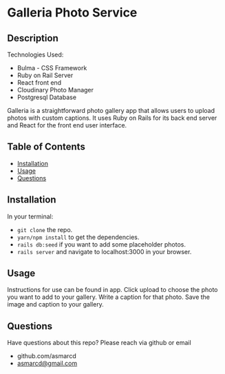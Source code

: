 # Galleria Photo Service 

## Description 
Technologies Used:
- Bulma - CSS Framework
- Ruby on Rail Server 
- React front end
- Cloudinary Photo Manager
- Postgresql Database
  
Galleria is a straightforward photo gallery app that allows users to upload photos with custom captions. It uses Ruby on Rails for its back end server and React for the front end user interface.

## Table of Contents
* [Installation](#installation)
* [Usage](#usage)
* [Questions](#questions)

## Installation
In your terminal:
- ```git clone``` the repo. 
- ```yarn/npm install``` to get the dependencies. 
- ```rails db:seed``` if you want to add some placeholder photos.
- ```rails server``` and navigate to localhost:3000 in your browser.
  
## Usage
Instructions for use can be found in app. Click upload to choose the photo you want to add to your gallery. Write a caption for that photo. Save the image and caption to your gallery.

## Questions
Have questions about this repo? Please reach via github or email
* github.com/asmarcd
* asmarcd@gmail.com